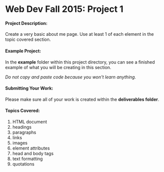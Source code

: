# Web Dev Fall 2015: Project 1

#### Project Description:
Create a very basic about me page. Use at least 1 of each element in the topic covered section.

#### Example Project:
In the **example** folder within this project directory, you can see a finished example of what you will be creating in this section.

*Do not copy and paste code because you won't learn anything.*

#### Submitting Your Work:
Please make sure all of your work is created within the **deliverables folder**.

#### Topics Covered:
1. HTML document
2. headings
3. paragraphs
4. links
5. images
6. element attributes
7. head and body tags
8. text formatting
9. quotations


